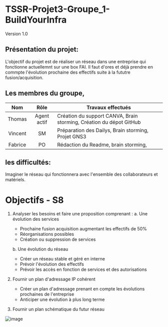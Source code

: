 # TSSR-Projet3-Groupe_1-BuildYourInfra
Version 1.0


## Présentation du projet:
L'objectif du projet est de réaliser un réseau dans une entreprise qui fonctionne actuellemnt sur une box FAI.
Il faut d'ores et déjà prendre en commpte l'évolution prochaine des effectifs suite à la fututre fusion/acquisition.

## Les membres du groupe,

|Nom|Rôle|Travaux effectués|
| :---: | :---: | --- |
|Thomas | Agent actif | Création du support CANVA, Brain storming, Création du dépot GitHub |
|Vincent | SM | Préparation des Dailys, Brain storming, Projet GNS3|
|Fabrice | PO | Rédaction du Readme, brain storming,  |

## les difficultés:
Imaginer le réseau qui fonctionnera avec l'ensemble des collaborateurs et matériels. 

# Objectifs - S8
1. Analyser les besoins et faire une proposition comprenant :
	a. Une évolution des services
    - Prochaine fusion acquisition augmentant les effectifs de 50%
    - Réorganisations possibles
    - Création ou suppression de services
      
	b. Une évolution du réseau
    - Créer un réseau stable et géré en interne
    - Prévoir l'évolution des effectifs
    - Prévoir les accès en fonction de services et des autorisations
      
2. Fournir un plan d'adressage IP cohérent
    - Créer un plan d'adressage prenant en compte les évolutions prochaines de l'entreprise
    - Anticiper une évolution à plus long terme
      

3. Fournir un plan schématique du futur réseau


![image](https://github.com/ThomasDominici/TSSR-Projet3-Groupe_1-BuildYourInfra/assets/144697101/9befdbf5-02c1-471f-b490-92a2ca2a6e58)

